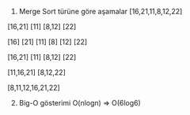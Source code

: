 1) Merge Sort türüne göre aşamalar
[16,21,11,8,12,22]

[16,21] [11] [8,12] [22]

[16] [21] [11] [8] [12] [22]

[16,21] [11] [8,12] [22]

[11,16,21] [8,12,22]

[8,11,12,16,21,22]

2) Big-O gösterimi
O(nlogn) => O(6log6)

